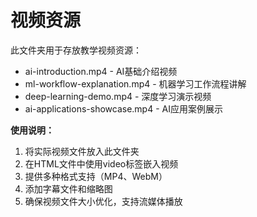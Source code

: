 # 视频资源

此文件夹用于存放教学视频资源：

- ai-introduction.mp4 - AI基础介绍视频
- ml-workflow-explanation.mp4 - 机器学习工作流程讲解
- deep-learning-demo.mp4 - 深度学习演示视频
- ai-applications-showcase.mp4 - AI应用案例展示

**使用说明：**
1. 将实际视频文件放入此文件夹
2. 在HTML文件中使用video标签嵌入视频
3. 提供多种格式支持（MP4、WebM）
4. 添加字幕文件和缩略图
5. 确保视频文件大小优化，支持流媒体播放